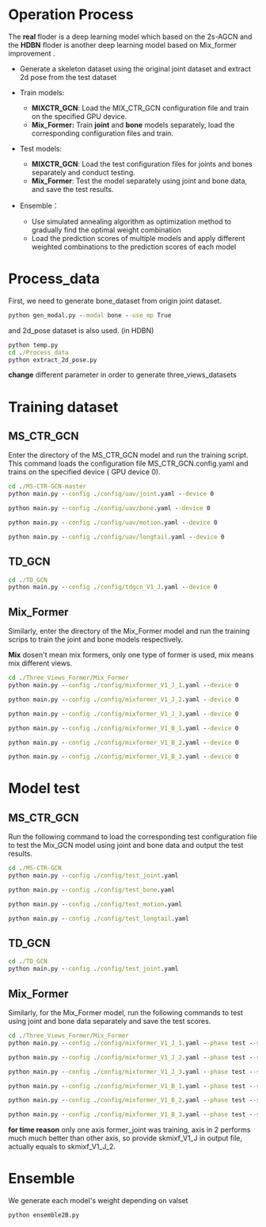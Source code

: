 # Operation Process

The **real** floder is a deep learning model  which based on the 2s-AGCN and the **HDBN** floder is another deep learning model based on Mix_former improvement .

- Generate a skeleton dataset using the original joint dataset and extract 2d pose from the test dataset
- Train models:

	* **MIXCTR_GCN**: Load the MIX_CTR_GCN configuration file and train on the specified GPU device.
	* **Mix_Former:** Train **joint** and **bone** models separately, load the corresponding configuration files and train.
- Test models:
	* **MIXCTR_GCN**: Load the test configuration files for joints and bones separately and conduct testing.
	* **Mix_Former**: Test the model separately using joint and bone data, and save the test results.
- Ensemble：
	* Use simulated annealing algorithm as optimization method to gradually find the optimal weight combination
	* Load the prediction scores of multiple models and apply different weighted combinations to the prediction scores of each model




# Process_data

First, we need to generate bone_dataset from origin joint dataset. 

```cmd
python gen_modal.py --modal bone --use_mp True
```
and 2d_pose dataset is also used.
(in HDBN)

```cmd
python temp.py
cd ./Process_data
python extract_2d_pose.py
```
**change** different parameter in order to generate three_views_datasets



# Training dataset



## MS_CTR_GCN

Enter the directory of the MS_CTR_GCN model and run the training script. This command loads the configuration file MS_CTR_GCN.config.yaml and trains on the specified device ( GPU device 0).

```cmd
cd ./MS-CTR-GCN-master
python main.py --config ./config/uav/joint.yaml --device 0

python main.py --config ./config/uav/bone.yaml --device 0

python main.py --config ./config/uav/motion.yaml --device 0

python main.py --config ./config/uav/longtail.yaml --device 0
```



## TD_GCN
```cmd
cd ./TD_GCN
python main.py --config ./config/tdgcn_V1_J.yaml --device 0
```





## Mix_Former

Similarly, enter the directory of the Mix_Former model and run the training scrips to train the joint and bone models respectively.

**Mix** dosen't mean mix formers, only one type of former is used, mix means mix different views.

```cmd
cd ./Three_Views_Former/Mix_Former
python main.py --config ./config/mixformer_V1_J_1.yaml --device 0

python main.py --config ./config/mixformer_V1_J_2.yaml --device 0

python main.py --config ./config/mixformer_V1_J_3.yaml --device 0

python main.py --config ./config/mixformer_V1_B_1.yaml --device 0

python main.py --config ./config/mixformer_V1_B_2.yaml --device 0

python main.py --config ./config/mixformer_V1_B_3.yaml --device 0
```



# Model test



## MS_CTR_GCN

Run the following command to load the corresponding test configuration file to test the Mix_GCN model using joint and bone data and output the test results.

```cmd
cd ./MS-CTR-GCN
python main.py --config ./config/test_joint.yaml

python main.py --config ./config/test_bone.yaml

python main.py --config ./config/test_motion.yaml

python main.py --config ./config/test_longtail.yaml
```

## TD_GCN
```cmd
cd ./TD_GCN
python main.py --config ./config/test_joint.yaml
```

## Mix_Former

Similarly, for the Mix_Former model, run the following commands to test using joint and bone data separately and save the test scores.


```cmd
cd ./Three_Views_Former/Mix_Former
python main.py --config ./config/mixformer_V1_J_1.yaml --phase test --save-score True --weights ./output/skmixf_V1_J_1/runs-56-7280.pt --device 0 

python main.py --config ./config/mixformer_V1_J_2.yaml --phase test --save-score True --weights ./output/skmixf_V1_J_2/runs-56-7280.pt --device 0 

python main.py --config ./config/mixformer_V1_J_3.yaml --phase test --save-score True --weights ./output/skmixf_V1_J_3/runs-56-7280.pt --device 0 

python main.py --config ./config/mixformer_V1_B_1.yaml --phase test --save-score True --weights ./output/skmixf_V1_B_1/runs-68-8840.pt --device 0 

python main.py --config ./config/mixformer_V1_B_2.yaml --phase test --save-score True --weights ./output/skmixf_V1_B_2/runs-68-8840.pt --device 0 

python main.py --config ./config/mixformer_V1_B_3.yaml --phase test --save-score True --weights ./output/skmixf_V1_B_3/runs-70-9100.pt --device 0 
```

**for time reason** only one axis former_joint was training, axis in 2 performs much much better than other axis, so provide skmixf_V1_J in output file, actually equals to skmixf_V1_J_2.



# Ensemble

We generate each model's weight depending on valset
```cmd
python ensemble2B.py
```
